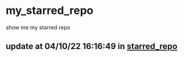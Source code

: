 # my_starred_repo
show me my starred repo

update at 04/10/22 16:16:49 in [starred_repo](./index.html)
---

